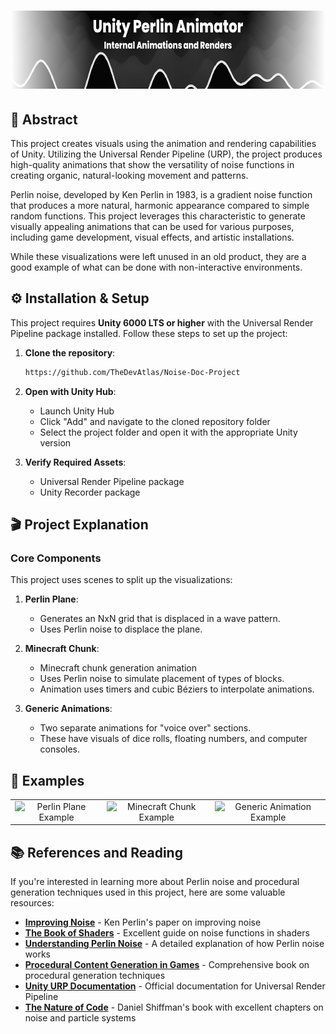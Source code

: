 <h1 align="center">
  <a>
    <picture>
      <source height="125" media="(prefers-color-scheme: dark)" srcset="readmetitle.png">
      <img height="125" alt="Fiber" src="readmetitle.png">
    </picture>
  </a>
</h1>

## 🌊 Abstract

This project creates visuals using the animation and rendering capabilities of Unity. Utilizing the Universal Render Pipeline (URP), the project produces high-quality animations that show the versatility of noise functions in creating organic, natural-looking movement and patterns.

Perlin noise, developed by Ken Perlin in 1983, is a gradient noise function that produces a more natural, harmonic appearance compared to simple random functions. This project leverages this characteristic to generate visually appealing animations that can be used for various purposes, including game development, visual effects, and artistic installations.

While these visualizations were left unused in an old product, they are a good example of what can be done with non-interactive environments.

## ⚙️ Installation & Setup

This project requires **Unity 6000 LTS or higher** with the Universal Render Pipeline package installed. Follow these steps to set up the project:

1. **Clone the repository**:
   ```bash
   https://github.com/TheDevAtlas/Noise-Doc-Project
   ```

2. **Open with Unity Hub**:
   - Launch Unity Hub
   - Click "Add" and navigate to the cloned repository folder
   - Select the project folder and open it with the appropriate Unity version

3. **Verify Required Assets**:
   - Universal Render Pipeline package
   - Unity Recorder package

## 🎬 Project Explanation

### Core Components

This project uses scenes to split up the visualizations:

1. **Perlin Plane**: 
   - Generates an NxN grid that is displaced in a wave pattern.
   - Uses Perlin noise to displace the plane.

2. **Minecraft Chunk**:
   - Minecraft chunk generation animation
   - Uses Perlin noise to simulate placement of types of blocks.
   - Animation uses timers and cubic Béziers to interpolate animations.

3. **Generic Animations**:
   - Two separate animations for "voice over" sections.
   - These have visuals of dice rolls, floating numbers, and computer consoles.

## 💾 Examples

<div align="center">
  <table>
    <tr>
      <td align="center"><img src="example1.gif" alt="Perlin Plane Example" width="250"/></td>
      <td align="center"><img src="example2.gif" alt="Minecraft Chunk Example" width="250"/></td>
      <td align="center"><img src="example3.gif" alt="Generic Animation Example" width="250"/></td>
    </tr>
  </table>
</div>

## 📚 References and Reading

If you're interested in learning more about Perlin noise and procedural generation techniques used in this project, here are some valuable resources:

- **[Improving Noise](https://mrl.cs.nyu.edu/~perlin/paper445.pdf)** - Ken Perlin's paper on improving noise
- **[The Book of Shaders](https://thebookofshaders.com/11/)** - Excellent guide on noise functions in shaders
- **[Understanding Perlin Noise](https://adrianb.io/2014/08/09/perlinnoise.html)** - A detailed explanation of how Perlin noise works
- **[Procedural Content Generation in Games](https://www.pcgbook.com/)** - Comprehensive book on procedural generation techniques
- **[Unity URP Documentation](https://docs.unity3d.com/Packages/com.unity.render-pipelines.universal@12.0/manual/index.html)** - Official documentation for Universal Render Pipeline
- **[The Nature of Code](https://natureofcode.com/book/chapter-4-particle-systems/)** - Daniel Shiffman's book with excellent chapters on noise and particle systems